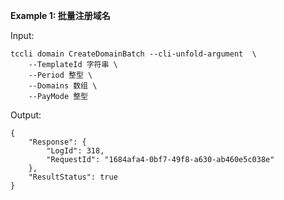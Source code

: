 **Example 1: 批量注册域名**



Input: 

```
tccli domain CreateDomainBatch --cli-unfold-argument  \
    --TemplateId 字符串 \
    --Period 整型 \
    --Domains 数组 \
    --PayMode 整型
```

Output: 
```
{
    "Response": {
        "LogId": 318,
        "RequestId": "1684afa4-0bf7-49f8-a630-ab460e5c038e"
    },
    "ResultStatus": true
}
```

